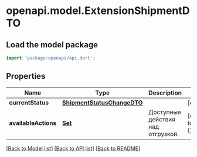 # openapi.model.ExtensionShipmentDTO

## Load the model package
```dart
import 'package:openapi/api.dart';
```

## Properties
Name | Type | Description | Notes
------------ | ------------- | ------------- | -------------
**currentStatus** | [**ShipmentStatusChangeDTO**](ShipmentStatusChangeDTO.md) |  | [optional] 
**availableActions** | [**Set<ShipmentActionType>**](ShipmentActionType.md) | Доступные действия над отгрузкой. | [default to const {}]

[[Back to Model list]](../README.md#documentation-for-models) [[Back to API list]](../README.md#documentation-for-api-endpoints) [[Back to README]](../README.md)


